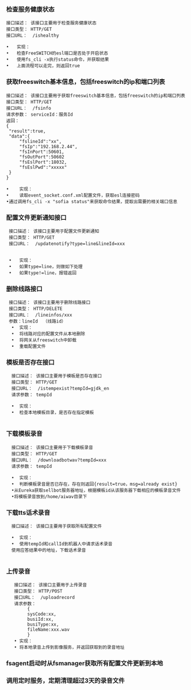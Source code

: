 ### 检查服务健康状态 ###
```
接口描述： 该接口主要用于检查服务健康状态     
接口类型： HTTP/GET    
接口URL：  /ishealthy

•	实现：
•	检查FreeSWITCH的esl端口是否处于开启状态
•	使用fs_cli -x执行status命令，并获取结果
•	上面流程可以走完，则返回true

```
### 获取freeswitch基本信息，包括freeswitch的ip和端口列表 ###
   ```
   接口描述： 该接口主要用于获取freeswitch基本信息，包括freeswitch的ip和端口列表     
   接口类型： HTTP/GET    
   接口URL：  /fsinfo
   请求参数： serviceId：服务Id 
   返回：
   {
   	"result":true,
   	"data":{
   		"fslineId":"xx",
   		"fsIp":"192.168.2.44",
   		"fsInPort":50601,
   		"fsOutPort":50602
   		"fsEslPort":18032,
   		"fsEslPwd":"xxxxx"
   	}
   }
   
   •	实现：
   •	读取event_socket.conf.xml配置文件，获取esl连接密码
   •通过调用fs_cli -x "sofia status"来获取命令结果，提取出需要的相关端口信息
   ```
   
 ### 配置文件更新通知接口 ###
   ```
    接口描述： 该接口主要用于配置文件更新通知     
    接口类型： HTTP/GET    
    接口URL：  /updatenotify?type=line&lineId=xxx
  
   
    •	实现：
    •	如果type=line，则做如下处理
    •	如果type!=line，报错返回
   ```
  
### 删除线路接口 ###
   ```
    接口描述： 该接口主要用于删除线路接口     
    接口类型： HTTP/DELETE    
    接口URL：  /lineinfos/xxx
    参数：lineId  （线路id）
     •	实现：
     •	将线路对应的配置文件从本地删除
     •	将网关从freeswitch中卸载
     •	重载配置文件
   ```  
### 模板是否存在接口 ###
   ```
     接口描述： 该接口主要用于模板是否存在接口     
     接口类型： HTTP/GET    
     接口URL：  /istempexist?tempId=gjdk_en
     请求参数： tempId
    
     •	实现：
     •	检查本地模板目录，是否存在指定模板
    
   ``` 
### 下载模板录音 ###
   ```
     接口描述： 该接口主要用于下载模板录音    
     接口类型： HTTP/GET    
     接口URL：  /downloadbotwav?tempId=xxx
     请求参数： tempId
   
     •	实现：
     •	判断模板录音是否已存在，存在则返回{result=true，msg=already exist}
     •从Eureka获取sellbot服务器地址，根据模板id从该服务器下载相应的模板录音文件
     •将模板录音放到/home/aiwav目录下
   ```   
### 下载tts话术录音 ###
   ```
     接口描述： 该接口主要用于获取所有配置文件    
    
     •	实现：
     •	使用tempId和callId到机器人中请求话术录音
     使用应答结果中的地址，下载话术录音
     
   ```
### 上传录音 ###
   ```
      接口描述： 该接口主要用于上传录音    
      接口类型： HTTP/POST    
      接口URL：  /uploadrecord
      请求参数： 
           {
           sysCode:xx,
           busiId:xx,
           busiType:xx,
           fileName:xxx.wav
           }   
      • 实现：
      • 将本地录音上传到影像服务，并返回获取到的录音地址  
   ```   
            
### fsagent启动时从fsmanager获取所有配置文件更新到本地 ###
### 调用定时服务，定期清理超过3天的录音文件 ###
  
